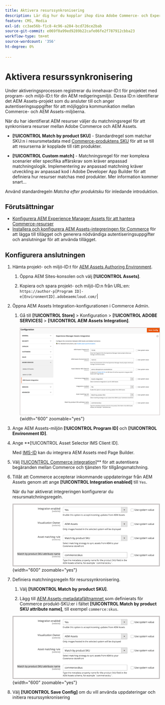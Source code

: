 ```yaml
---
title: Aktivera resurssynkronisering
description: Lär dig hur du kopplar ihop dina Adobe Commerce- och Experience Manager Assets-projekt för att möjliggöra resurssynkronisering mellan dessa två system.
feature: CMS, Media
exl-id: cc3ae56b-f1c8-4c96-a284-bcd726ce2bab
source-git-commit: e069f0a99ed9289b22cafe06fe2f787912cbba23
workflow-type: tm+mt
source-wordcount: '356'
ht-degree: 0%

---
```


# Aktivera resurssynkronisering

Under aktiveringsprocessen registrerar du innehavar-ID:t för projektet med program- och miljö-ID:t för din AEM redigeringsmiljö. Dessa ID:n identifierar det AEM Assets-projekt som du ansluter till och anger autentiseringsuppgifter för att möjliggöra kommunikation mellan Commerce- och AEM Assets-miljöerna.

När du har identifierat AEM resurser väljer du matchningsregel för att synkronisera resurser mellan Adobe Commerce och AEM Assets.

- **[!UICONTROL Match by product SKU]** - Standardregel som matchar SKU:n i resursmetadata med [Commerce-produktens SKU](https://experienceleague.adobe.com/en/docs/commerce-operations/operational-playbook/glossary#sku) för att se till att resurserna är kopplade till rätt produkter.

- **[!UICONTROL Custom match]** - Matchningsregel för mer komplexa scenarier eller specifika affärskrav som kräver anpassad matchningslogik. Implementering av anpassad matchning kräver utveckling av anpassad kod i Adobe Developer App Builder för att definiera hur resurser matchas med produkter. Mer information kommer snart...

Använd standardregeln *Matcha efter produktsku* för inledande introduktion.

## Förutsättningar

- [Konfigurera AEM Experience Manager Assets för att hantera Commerce-resurser](#aem-assets-configure-aem)
- [Installera och konfigurera AEM Assets-integreringen för Commerce](#aem-assets-configure-commerce.md) för att lägga till tillägget och generera nödvändiga autentiseringsuppgifter och anslutningar för att använda tillägget.

## Konfigurera anslutningen

1. Hämta projekt- och miljö-ID:t för [AEM Assets Authoring Environment](https://experienceleague.adobe.com/en/docs/experience-manager-cloud-service/content/sites/authoring/quick-start).

   1. Öppna AEM Sites-konsolen och välj **[!UICONTROL Assets]**.

   1. Kopiera och spara projekt- och miljö-ID:n från URL:en:<br>`https://author-p[Program ID]-e[EnvironmentID].adobeaemcloud.com/`|

1. Öppna AEM Assets Integration-konfigurationen i Commerce Admin.

   1. Gå till **[!UICONTROL Store]** > Konfiguration > **[!UICONTROL ADOBE SERVICES]** > **[!UICONTROL AEM Assets Integration]**.

      ![AEM Assets-integrering aktiverar integreringen](assets/aem-assets-integration-enable-config.png){width="600" zoomable="yes"}

1. Ange AEM Assets-miljön **[!UICONTROL Program ID]** och **[!UICONTROL Environment ID]**.

1. Ange **[!UICONTROL Asset Selector IMS Client ID].

   Med [IMS-ID](../getting-started/adobe-ims-config.md) kan du integrera AEM Assets med Page Builder.

1. Välj [[!UICONTROL Commerce integration]](aem-assets-configure-commerce.md#add-the-integration-to-the-commerce-environment)** för att autentisera begäranden mellan Commerce och tjänsten för tillgångsmatchning.

1. Tillåt att Commerce accepterar inkommande uppdateringar från AEM Assets genom att ange **[!UICONTROL Integration enabled]** till `Yes`.

   När du har aktiverat integreringen konfigurerar du resursmatchningsregeln.

   ![AEM Assets Integration - välj resursmatchningsregel](assets/aem-assets-config-matching-rule.png){width="600" zoomable="yes"}

1. Definiera matchningsregeln för resurssynkronisering.

   1. Välj **[!UICONTROL Match by product SKU]**.

   1. Lägg till [AEM Assets-metadatafältnamnet ](aem-assets-configure-aem.md#configure-metadata) som definierats för Commerce produkt-SKU:er i fältet **[!UICONTROL Match by product SKU attribute name]**, till exempel `commerce:skus`.

   ![AEM Assets Integration - välj resursmatchningsregel](assets/aem-assets-config-matching-rule.png){width="600" zoomable="yes"}

1. Välj **[!UICONTROL Save Config]** om du vill använda uppdateringar och initiera resurssynkronisering
